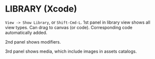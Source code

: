 # LIBRARY (Xcode)

`View -> Show Library`, or `Shift-Cmd-L`. 1st panel in library view shows all view types. Can drag to canvas (or code). Corresponding code automatically added.

2nd panel shows modifiers.

3rd panel shows media, which include images in assets catalogs.
